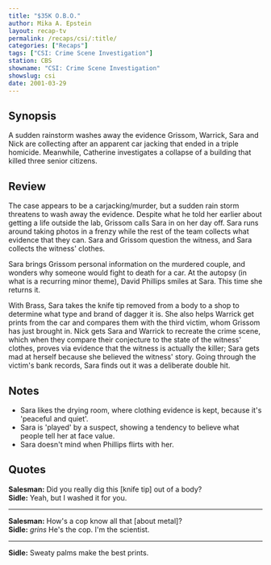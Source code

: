 ```yaml
---
title: "$35K O.B.O."
author: Mika A. Epstein
layout: recap-tv
permalink: /recaps/csi/:title/
categories: ["Recaps"]
tags: ["CSI: Crime Scene Investigation"]
station: CBS
showname: "CSI: Crime Scene Investigation"
showslug: csi
date: 2001-03-29 
---
```


## Synopsis

A sudden rainstorm washes away the evidence Grissom, Warrick, Sara and Nick are collecting after an apparent car jacking that ended in a triple homicide. Meanwhile, Catherine investigates a collapse of a building that killed three senior citizens.

## Review

The case appears to be a carjacking/murder, but a sudden rain storm threatens to wash away the evidence. Despite what he told her earlier about getting a life outside the lab, Grissom calls Sara in on her day off. Sara runs around taking photos in a frenzy while the rest of the team collects what evidence that they can. Sara and Grissom question the witness, and Sara collects the witness' clothes.

Sara brings Grissom personal information on the murdered couple, and wonders why someone would fight to death for a car. At the autopsy (in what is a recurring minor theme), David Phillips smiles at Sara. This time she returns it.

With Brass, Sara takes the knife tip removed from a body to a shop to determine what type and brand of dagger it is. She also helps Warrick get prints from the car and compares them with the third victim, whom Grissom has just brought in. Nick gets Sara and Warrick to recreate the crime scene, which when they compare their conjecture to the state of the witness' clothes, proves via evidence that the witness is actually the killer; Sara gets mad at herself because she believed the witness' story. Going through the victim's bank records, Sara finds out it was a deliberate double hit.

## Notes

* Sara likes the drying room, where clothing evidence is kept, because it's 'peaceful and quiet'.  
* Sara is 'played' by a suspect, showing a tendency to believe what people tell her at face value.  
* Sara doesn't mind when Phillips flirts with her.

## Quotes

**Salesman:** Did you really dig this [knife tip] out of a body?  
**Sidle:** Yeah, but I washed it for you.  

- - -

**Salesman:** How's a cop know all that [about metal]?   
**Sidle:** _grins_ He's the cop. I'm the scientist.  

- - -

**Sidle:** Sweaty palms make the best prints.
